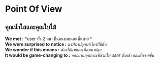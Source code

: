# Point Of View
## คุณน้ำใสและคุณใบไม้ <br>
**We met :** *user ทั้ง 2 คน  เป็นคนชอบนอนตื่นสาย * <br>
**We were surprised to notice :** *นาฬิกาปลุกเท่าไหร่ก็มีตื่น* <br>
**We wonder if this means :** *ต้องให้แม่และเพื่อนมาปลุก* <br>
**It would be game-changing to :** *ออกแบบอุปกรณ์ที่ช่วยให้ user ตื่นเช้า และตื่นง่ายขึ้น*<br>

